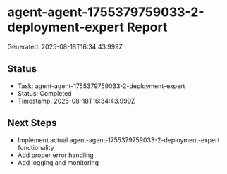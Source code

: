 # agent-agent-1755379759033-2-deployment-expert Report

Generated: 2025-08-18T16:34:43.999Z

## Status
- Task: agent-agent-1755379759033-2-deployment-expert
- Status: Completed
- Timestamp: 2025-08-18T16:34:43.999Z

## Next Steps
- Implement actual agent-agent-1755379759033-2-deployment-expert functionality
- Add proper error handling
- Add logging and monitoring
